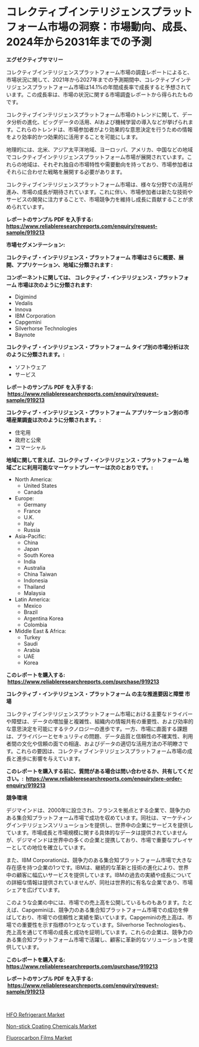 <p><h1>コレクティブインテリジェンスプラットフォーム市場の洞察：市場動向、成長、2024年から2031年までの予測</h1></p><p><strong>エグゼクティブサマリー</strong></p>
<p><p>コレクティブインテリジェンスプラットフォーム市場の調査レポートによると、市場状況に関して、2021年から2027年までの予測期間中、コレクティブインテリジェンスプラットフォーム市場は14.1%の年間成長率で成長すると予想されています。この成長率は、市場の状況に関する市場調査レポートから得られたものです。</p><p>コレクティブインテリジェンスプラットフォーム市場のトレンドに関して、データ分析の進化、ビッグデータの活用、AIおよび機械学習の導入などが挙げられます。これらのトレンドは、市場参加者がより効果的な意思決定を行うための情報をより効率的かつ効果的に活用することを可能にします。</p><p>地理的には、北米、アジア太平洋地域、ヨーロッパ、アメリカ、中国などの地域でコレクティブインテリジェンスプラットフォーム市場が展開されています。これらの地域は、それぞれ独自の市場特性や需要動向を持っており、市場参加者はそれらに合わせた戦略を展開する必要があります。</p><p>コレクティブインテリジェンスプラットフォーム市場は、様々な分野での活用が進み、市場の成長が期待されています。これに伴い、市場参加者は新たな技術やサービスの開発に注力することで、市場競争力を維持し成長に貢献することが求められています。</p></p>
<p><strong>レポートのサンプル PDF を入手する: <a href="https://www.reliableresearchreports.com/enquiry/request-sample/919213">https://www.reliableresearchreports.com/enquiry/request-sample/919213</a></strong></p>
<p><strong>市場セグメンテーション:</strong></p>
<p><strong> コレクティブ・インテリジェンス・プラットフォーム 市場はさらに概要、展開、アプリケーション、地域に分類されます :</strong></p>
<p><strong>コンポーネントに関しては、 コレクティブ・インテリジェンス・プラットフォーム 市場は次のように分類されます: &nbsp;</strong></p>
<p><ul><li>Digimind</li><li>Vedalis</li><li>Innova</li><li>IBM Corporation</li><li>Capgemini</li><li>Silverhorse Technologies</li><li>Baynote</li></ul></p>
<p><strong> コレクティブ・インテリジェンス・プラットフォーム タイプ別の市場分析は次のように分類されます。:</strong></p>
<p><ul><li>ソフトウェア</li><li>サービス</li></ul></p>
<p><strong>レポートのサンプル PDF を入手する: &nbsp;<a href="https://www.reliableresearchreports.com/enquiry/request-sample/919213">https://www.reliableresearchreports.com/enquiry/request-sample/919213</a></strong></p>
<p><strong> コレクティブ・インテリジェンス・プラットフォーム アプリケーション別の市場産業調査は次のように分類されます。:</strong></p>
<p><ul><li>住宅用</li><li>政府と公衆</li><li>コマーシャル</li></ul></p>
<p><strong>地域に関して言えば、コレクティブ・インテリジェンス・プラットフォーム 地域ごとに利用可能なマーケットプレーヤーは次のとおりです。:</strong></p>
<p><ul>
    <li>
        North America:
        <ul>
            <li>United States</li>
            <li>Canada</li>
        </ul>
    </li>
    <li>
        Europe:
        <ul>
            <li>Germany</li>
            <li>France</li>
            <li>U.K.</li>
            <li>Italy</li>
            <li>Russia</li>
        </ul>
    </li>
    <li>
        Asia-Pacific:
        <ul>
            <li>China</li>
            <li>Japan</li>
            <li>South Korea</li>
            <li>India</li>
            <li>Australia</li>
            <li>China Taiwan</li>
            <li>Indonesia</li>
            <li>Thailand</li>
            <li>Malaysia</li>
        </ul>
    </li>
    <li>
        Latin America:
        <ul>
            <li>Mexico</li>
            <li>Brazil</li>
            <li>Argentina Korea</li>
            <li>Colombia</li>
        </ul>
    </li>
    <li>
        Middle East & Africa:
        <ul>
            <li>Turkey</li>
            <li>Saudi</li>
            <li>Arabia</li>
            <li>UAE</li>
            <li>Korea</li>
        </ul>
    </li>
    </ul></p>
<p><strong>このレポートを購入する: &nbsp;<a href="https://www.reliableresearchreports.com/purchase/919213">https://www.reliableresearchreports.com/purchase/919213</a></strong></p>
<p><strong>コレクティブ・インテリジェンス・プラットフォーム の主な推進要因と障壁 市場</strong></p>
<p><p>コレクティブインテリジェンスプラットフォーム市場における主要なドライバーや障壁は、データの増加量と複雑性、組織内の情報共有の重要性、および効率的な意思決定を可能にするテクノロジーの進歩です。一方、市場に直面する課題は、プライバシーとセキュリティの問題、データ品質と信頼性の不確実性、利用者間の文化や信頼の面での相違、およびデータの適切な活用方法の不明瞭さです。これらの要因は、コレクティブインテリジェンスプラットフォーム市場の成長と進歩に影響を与えています。</p></p>
<p><strong>このレポートを購入する前に、質問がある場合は問い合わせるか、共有してください。:&nbsp; <a href="https://www.reliableresearchreports.com/enquiry/pre-order-enquiry/919213">https://www.reliableresearchreports.com/enquiry/pre-order-enquiry/919213</a></strong></p>
<p><strong>競争環境</strong></p>
<p><p>デジマインドは、2000年に設立され、フランスを拠点とする企業で、競争力のある集合知プラットフォーム市場で成功を収めています。同社は、マーケティングインテリジェンスソリューションを提供し、世界中の企業にサービスを提供しています。市場成長と市場規模に関する具体的なデータは提供されていませんが、デジマインドは世界中の多くの企業と提携しており、市場で重要なプレイヤーとしての地位を確立しています。</p><p>また、IBM Corporationは、競争力のある集合知プラットフォーム市場で大きな存在感を持つ企業の1つです。IBMは、継続的な革新と技術の進化により、世界中の顧客に幅広いサービスを提供しています。IBMの過去の実績や成長についての詳細な情報は提供されていませんが、同社は世界的に有名な企業であり、市場シェアを広げています。</p><p>このような企業の中には、市場での売上高を公開しているものもあります。たとえば、Capgeminiは、競争力のある集合知プラットフォーム市場での成功を伸ばしており、市場での信頼性と実績を築いています。Capgeminiの売上高は、市場での重要性を示す指標の1つとなっています。Silverhorse Technologiesも、売上高を通じて市場の成長と成功を証明しています。これらの企業は、競争力のある集合知プラットフォーム市場で活躍し、顧客に革新的なソリューションを提供しています。</p></p>
<p><strong>このレポートを購入する: &nbsp; <a href="https://www.reliableresearchreports.com/purchase/919213">https://www.reliableresearchreports.com/purchase/919213</a></strong></p>
<p><strong>レポートのサンプル PDF を入手する: &nbsp;<a href="https://www.reliableresearchreports.com/enquiry/request-sample/919213">https://www.reliableresearchreports.com/enquiry/request-sample/919213</a></strong><strong></strong></p>
<p>&nbsp;</p>
<p><p><a href="https://github.com/suaretopek9/Market-Research-Report-List-1/blob/main/hfo-refrigerant-market.md">HFO Refrigerant Market</a></p><p><a href="https://github.com/mharielmesa/Market-Research-Report-List-2/blob/main/non-stick-coating-chemicals-market.md">Non-stick Coating Chemicals Market</a></p><p><a href="https://github.com/moyahfrancoestellec51j635wcx/Market-Research-Report-List-1/blob/main/fluorocarbon-films-market.md">Fluorocarbon Films Market</a></p></p>